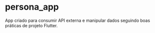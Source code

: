 # persona_app

App criado para consumir API externa e manipular dados seguindo boas práticas de projeto Flutter.
